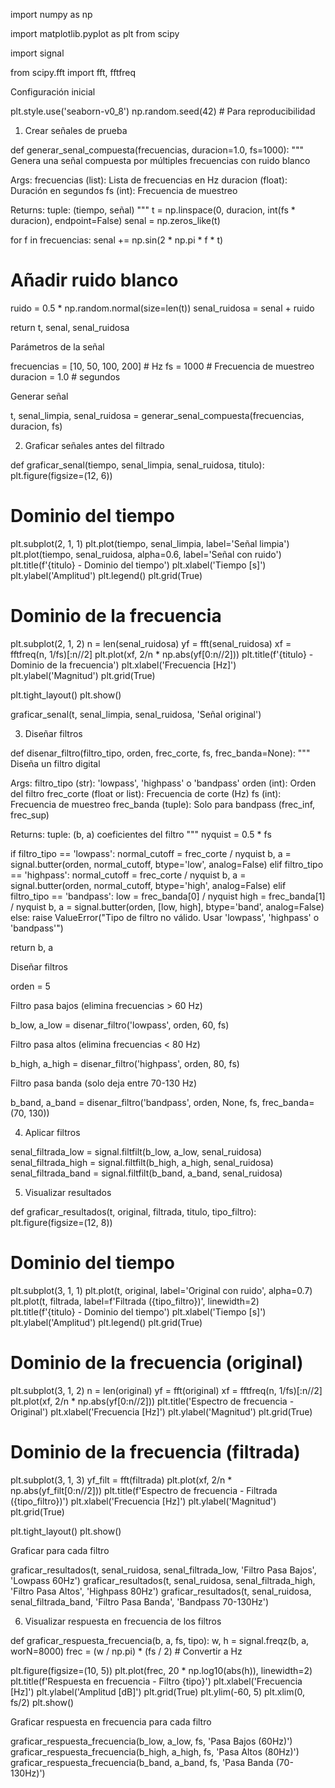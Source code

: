 import numpy as np  

import matplotlib.pyplot as plt from scipy  

import signal  

from scipy.fft import fft, fftfreq 

Configuración inicial 

plt.style.use('seaborn-v0_8') np.random.seed(42) # Para reproducibilidad 

1. Crear señales de prueba 

def generar_senal_compuesta(frecuencias, duracion=1.0, fs=1000): """ Genera una señal compuesta por múltiples frecuencias con ruido blanco 

Args: 
    frecuencias (list): Lista de frecuencias en Hz 
    duracion (float): Duración en segundos 
    fs (int): Frecuencia de muestreo 
     
Returns: 
    tuple: (tiempo, señal) 
""" 
t = np.linspace(0, duracion, int(fs * duracion), endpoint=False) 
senal = np.zeros_like(t) 
 
for f in frecuencias: 
    senal += np.sin(2 * np.pi * f * t) 
 
# Añadir ruido blanco 
ruido = 0.5 * np.random.normal(size=len(t)) 
senal_ruidosa = senal + ruido 
 
return t, senal, senal_ruidosa 
  

Parámetros de la señal 

frecuencias = [10, 50, 100, 200] # Hz fs = 1000 # Frecuencia de muestreo duracion = 1.0 # segundos 

Generar señal 

t, senal_limpia, senal_ruidosa = generar_senal_compuesta(frecuencias, duracion, fs) 

2. Graficar señales antes del filtrado 

def graficar_senal(tiempo, senal_limpia, senal_ruidosa, titulo): plt.figure(figsize=(12, 6)) 

# Dominio del tiempo 
plt.subplot(2, 1, 1) 
plt.plot(tiempo, senal_limpia, label='Señal limpia') 
plt.plot(tiempo, senal_ruidosa, alpha=0.6, label='Señal con ruido') 
plt.title(f'{titulo} - Dominio del tiempo') 
plt.xlabel('Tiempo [s]') 
plt.ylabel('Amplitud') 
plt.legend() 
plt.grid(True) 
 
# Dominio de la frecuencia 
plt.subplot(2, 1, 2) 
n = len(senal_ruidosa) 
yf = fft(senal_ruidosa) 
xf = fftfreq(n, 1/fs)[:n//2] 
plt.plot(xf, 2/n * np.abs(yf[0:n//2])) 
plt.title(f'{titulo} - Dominio de la frecuencia') 
plt.xlabel('Frecuencia [Hz]') 
plt.ylabel('Magnitud') 
plt.grid(True) 
 
plt.tight_layout() 
plt.show() 
  

graficar_senal(t, senal_limpia, senal_ruidosa, 'Señal original') 

3. Diseñar filtros 

def disenar_filtro(filtro_tipo, orden, frec_corte, fs, frec_banda=None): """ Diseña un filtro digital 

Args: 
    filtro_tipo (str): 'lowpass', 'highpass' o 'bandpass' 
    orden (int): Orden del filtro 
    frec_corte (float or list): Frecuencia de corte (Hz) 
    fs (int): Frecuencia de muestreo 
    frec_banda (tuple): Solo para bandpass (frec_inf, frec_sup) 
     
Returns: 
    tuple: (b, a) coeficientes del filtro 
""" 
nyquist = 0.5 * fs 
 
if filtro_tipo == 'lowpass': 
    normal_cutoff = frec_corte / nyquist 
    b, a = signal.butter(orden, normal_cutoff, btype='low', analog=False) 
elif filtro_tipo == 'highpass': 
    normal_cutoff = frec_corte / nyquist 
    b, a = signal.butter(orden, normal_cutoff, btype='high', analog=False) 
elif filtro_tipo == 'bandpass': 
    low = frec_banda[0] / nyquist 
    high = frec_banda[1] / nyquist 
    b, a = signal.butter(orden, [low, high], btype='band', analog=False) 
else: 
    raise ValueError("Tipo de filtro no válido. Usar 'lowpass', 'highpass' o 'bandpass'") 
 
return b, a 
  

Diseñar filtros 

orden = 5 

Filtro pasa bajos (elimina frecuencias > 60 Hz) 

b_low, a_low = disenar_filtro('lowpass', orden, 60, fs) 

Filtro pasa altos (elimina frecuencias < 80 Hz) 

b_high, a_high = disenar_filtro('highpass', orden, 80, fs) 

Filtro pasa banda (solo deja entre 70-130 Hz) 

b_band, a_band = disenar_filtro('bandpass', orden, None, fs, frec_banda=(70, 130)) 

4. Aplicar filtros 

senal_filtrada_low = signal.filtfilt(b_low, a_low, senal_ruidosa) senal_filtrada_high = signal.filtfilt(b_high, a_high, senal_ruidosa) senal_filtrada_band = signal.filtfilt(b_band, a_band, senal_ruidosa) 

5. Visualizar resultados 

def graficar_resultados(t, original, filtrada, titulo, tipo_filtro): plt.figure(figsize=(12, 8)) 

# Dominio del tiempo 
plt.subplot(3, 1, 1) 
plt.plot(t, original, label='Original con ruido', alpha=0.7) 
plt.plot(t, filtrada, label=f'Filtrada ({tipo_filtro})', linewidth=2) 
plt.title(f'{titulo} - Dominio del tiempo') 
plt.xlabel('Tiempo [s]') 
plt.ylabel('Amplitud') 
plt.legend() 
plt.grid(True) 
 
# Dominio de la frecuencia (original) 
plt.subplot(3, 1, 2) 
n = len(original) 
yf = fft(original) 
xf = fftfreq(n, 1/fs)[:n//2] 
plt.plot(xf, 2/n * np.abs(yf[0:n//2])) 
plt.title('Espectro de frecuencia - Original') 
plt.xlabel('Frecuencia [Hz]') 
plt.ylabel('Magnitud') 
plt.grid(True) 
 
# Dominio de la frecuencia (filtrada) 
plt.subplot(3, 1, 3) 
yf_filt = fft(filtrada) 
plt.plot(xf, 2/n * np.abs(yf_filt[0:n//2])) 
plt.title(f'Espectro de frecuencia - Filtrada ({tipo_filtro})') 
plt.xlabel('Frecuencia [Hz]') 
plt.ylabel('Magnitud') 
plt.grid(True) 
 
plt.tight_layout() 
plt.show() 
  

Graficar para cada filtro 

graficar_resultados(t, senal_ruidosa, senal_filtrada_low, 'Filtro Pasa Bajos', 'Lowpass 60Hz') graficar_resultados(t, senal_ruidosa, senal_filtrada_high, 'Filtro Pasa Altos', 'Highpass 80Hz') graficar_resultados(t, senal_ruidosa, senal_filtrada_band, 'Filtro Pasa Banda', 'Bandpass 70-130Hz') 

6. Visualizar respuesta en frecuencia de los filtros 

def graficar_respuesta_frecuencia(b, a, fs, tipo): w, h = signal.freqz(b, a, worN=8000) frec = (w / np.pi) * (fs / 2) # Convertir a Hz 

plt.figure(figsize=(10, 5)) 
plt.plot(frec, 20 * np.log10(abs(h)), linewidth=2) 
plt.title(f'Respuesta en frecuencia - Filtro {tipo}') 
plt.xlabel('Frecuencia [Hz]') 
plt.ylabel('Amplitud [dB]') 
plt.grid(True) 
plt.ylim(-60, 5) 
plt.xlim(0, fs/2) 
plt.show() 
  

Graficar respuesta en frecuencia para cada filtro 

graficar_respuesta_frecuencia(b_low, a_low, fs, 'Pasa Bajos (60Hz)') graficar_respuesta_frecuencia(b_high, a_high, fs, 'Pasa Altos (80Hz)') graficar_respuesta_frecuencia(b_band, a_band, fs, 'Pasa Banda (70-130Hz)') 
